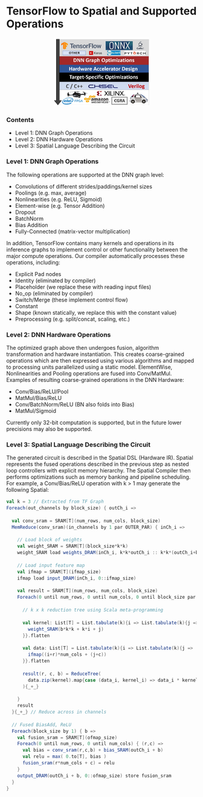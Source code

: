 # TensorFlow to Spatial and Supported Operations

<p align="center">
<img src="images/end-to-end.jpg" width="50%" ></div>
</p>

### Contents
* Level 1: DNN Graph Operations
* Level 2: DNN Hardware Operations
* Level 3: Spatial Language Describing the Circuit

### Level 1: DNN Graph Operations

The following operations are supported at the DNN graph level:

* Convolutions of different strides/paddings/kernel sizes
* Poolings (e.g. max, average)
* Nonlinearities (e.g. ReLU, Sigmoid)
* Element-wise (e.g. Tensor Addition)
* Dropout
* BatchNorm
* Bias Addition
* Fully-Connected (matrix-vector multiplication)

In addition, TensorFlow contains many kernels and operations in its inference graphs to implement control or other functionality between the major compute operations. Our compiler automatically processes these operations, including:

* Explicit Pad nodes
* Identity (eliminated by compiler)
* Placeholder (we replace these with reading input files)
* No_op (eliminated by compiler)
* Switch/Merge (these implement control flow)
* Constant
* Shape (known statically, we replace this with the constant value)
* Preprocessing (e.g. split/concat, scaling, etc.)

### Level 2: DNN Hardware Operations

The optimized graph above then undergoes fusion, algorithm transformation and hardware instantiation.
This creates coarse-grained operations which are then expressed using various algorithms and mapped to processing units parallelized using a static model.
ElementWise, Nonlinearities and Pooling operations are fused into Conv/MatMul.
Examples of resulting coarse-grained operations in the DNN Hardware:

* Conv/Bias/ReLU/Pool
* MatMul/Bias/ReLU
* Conv/BatchNorm/ReLU (BN also folds into Bias)
* MatMul/Sigmoid

Currently only 32-bit computation is supported, but in the future lower precisions may also be supported.

### Level 3: Spatial Language Describing the Circuit

The generated circuit is described in the Spatial DSL (Hardware IR).
Spatial represents the fused operations described in the previous step as nested loop controllers with explicit memory hierarchy. 
The Spatial Compiler then performs optimizations such as memory banking and pipeline scheduling. 
For example, a Conv/Bias/ReLU operation with k > 1 may generate the following Spatial:

```scala
val k = 3 // Extracted from TF Graph
Foreach(out_channels by block_size) { outCh_i =>

  val conv_sram = SRAM[T](num_rows, num_cols, block_size)
  MemReduce(conv_sram)(in_channels by 1 par OUTER_PAR) { inCh_i =>
  
    // Load block of weights
    val weight_SRAM = SRAM[T](block_size*k*k)
    weight_SRAM load weights_DRAM(inCh_i, k*k*outCh_i :: k*k*(outCh_i+block_size))

    // Load input feature map
    val ifmap = SRAM[T](ifmap_size)
    ifmap load input_DRAM(inCh_i, 0::ifmap_size)

    val result = SRAM[T](num_rows, num_cols, block_size)
    Foreach(0 until num_rows, 0 until num_cols, 0 until block_size par INNER_PAR) { (r,c,b) =>
    
      // k x k reduction tree using Scala meta-programming
      
      val kernel: List[T] = List.tabulate(k){i => List.tabulate(k){j => 
        weight_SRAM(b*k*k + k*i + j)
      }}.flatten
      
      val data: List[T] = List.tabulate(k){i => List.tabulate(k){j => 
        ifmap((i+r)*num_cols + (j+c))
      }}.flatten
      
      result(r, c, b) = ReduceTree(
        data.zip(kernel).map{case (data_i, kernel_i) => data_i * kernel_i} :_*
      ){_+_}
      
    }
    result
  }{_+_} // Reduce across in channels
  
  // Fused BiasAdd, ReLU
  Foreach(block_size by 1) { b =>
    val fusion_sram = SRAM[T](ofmap_size)
    Foreach(0 until num_rows, 0 until num_cols) { (r,c) =>
      val bias = conv_sram(r,c,b) + bias_SRAM(outCh_i + b)
      val relu = max( 0.to[T], bias )
      fusion_sram(r*num_cols + c) = relu
    }
    output_DRAM(outCh_i + b, 0::ofmap_size) store fusion_sram
  }
}
```
